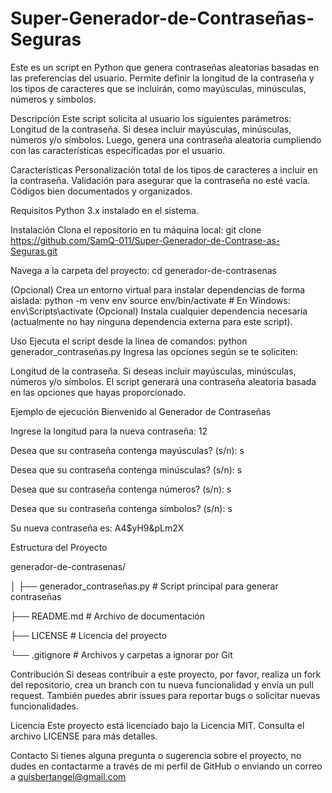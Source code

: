 # Super-Generador-de-Contraseñas-Seguras
Este es un script en Python que genera contraseñas aleatorias basadas en las preferencias del usuario. Permite definir la longitud de la contraseña y los tipos de caracteres que se incluirán, como mayúsculas, minúsculas, números y símbolos.

Descripción
Este script solicita al usuario los siguientes parámetros:
Longitud de la contraseña.
Si desea incluir mayúsculas, minúsculas, números y/o símbolos.
Luego, genera una contraseña aleatoria cumpliendo con las características especificadas por el usuario.

Características
Personalización total de los tipos de caracteres a incluir en la contraseña.
Validación para asegurar que la contraseña no esté vacía.
Códigos bien documentados y organizados.

Requisitos
Python 3.x instalado en el sistema.

Instalación
Clona el repositorio en tu máquina local:
git clone https://github.com/SamQ-011/Super-Generador-de-Contrase-as-Seguras.git

Navega a la carpeta del proyecto:
cd generador-de-contrasenas

(Opcional) Crea un entorno virtual para instalar dependencias de forma aislada:
python -m venv env
source env/bin/activate  # En Windows: env\Scripts\activate
(Opcional) Instala cualquier dependencia necesaria (actualmente no hay ninguna dependencia externa para este script).

Uso
Ejecuta el script desde la línea de comandos:
python generador_contraseñas.py
Ingresa las opciones según se te soliciten:

Longitud de la contraseña.
Si deseas incluir mayúsculas, minúsculas, números y/o símbolos.
El script generará una contraseña aleatoria basada en las opciones que hayas proporcionado.

Ejemplo de ejecución
Bienvenido al Generador de Contraseñas

Ingrese la longitud para la nueva contraseña: 12

Desea que su contraseña contenga mayúsculas? (s/n): s

Desea que su contraseña contenga minúsculas? (s/n): s

Desea que su contraseña contenga números? (s/n): s

Desea que su contraseña contenga símbolos? (s/n): s

Su nueva contraseña es: A4$yH9&pLm2X

Estructura del Proyecto

generador-de-contrasenas/

│
├── generador_contraseñas.py  # Script principal para generar contraseñas

├── README.md                 # Archivo de documentación

├── LICENSE                   # Licencia del proyecto

└── .gitignore                # Archivos y carpetas a ignorar por Git

Contribución
Si deseas contribuir a este proyecto, por favor, realiza un fork del repositorio, crea un branch con tu nueva funcionalidad y envía un pull request. También puedes abrir issues para reportar bugs o solicitar nuevas funcionalidades.

Licencia
Este proyecto está licenciado bajo la Licencia MIT. Consulta el archivo LICENSE para más detalles.

Contacto
Si tienes alguna pregunta o sugerencia sobre el proyecto, no dudes en contactarme a través de mi perfil de GitHub o enviando un correo a quisbertangel@gmail.com
